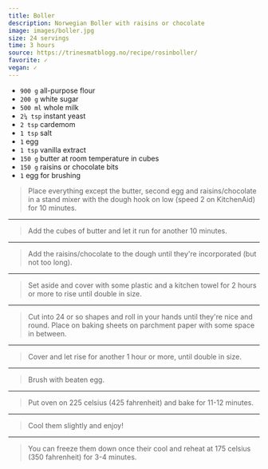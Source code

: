```yaml
---
title: Boller
description: Norwegian Boller with raisins or chocolate 
image: images/boller.jpg
size: 24 servings
time: 3 hours
source: https://trinesmatblogg.no/recipe/rosinboller/
favorite: ✓
vegan: ✓
---
```


* `900 g` all-purpose flour
* `200 g` white sugar
* `500 ml` whole milk
* `2¼ tsp` instant yeast
* `2 tsp` cardemom
* `1 tsp` salt
* `1` egg
* `1 tsp` vanilla extract
* `150 g` butter at room temperature in cubes
* `150 g` raisins or chocolate bits
* `1` egg for brushing

> Place everything except the butter, second egg and raisins/chocolate in a stand mixer with the dough hook on low (speed 2 on KitchenAid) for 10 minutes. 

---

> Add the cubes of butter and let it run for another 10 minutes.

---

> Add the raisins/chocolate to the dough until they're incorporated (but not too long).

---

> Set aside and cover with some plastic and a kitchen towel for 2 hours or more to rise until double in size.

---

> Cut into 24 or so shapes and roll in your hands until they're nice and round. Place on baking sheets on parchment paper with some space in between.

---

> Cover and let rise for another 1 hour or more, until double in size.

---

> Brush with beaten egg.

---

> Put oven on 225 celsius (425 fahrenheit) and bake for 11-12 minutes.

---

> Cool them slightly and enjoy!

---

> You can freeze them down once their cool and reheat at 175 celsius (350 fahrenheit) for 3-4 minutes.